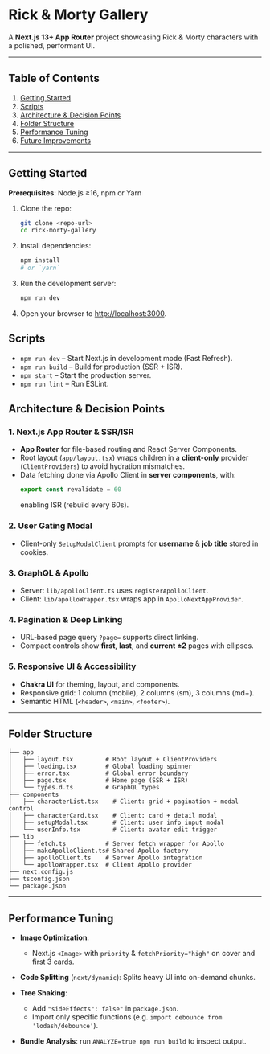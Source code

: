 # Rick & Morty Gallery

A **Next.js 13+ App Router** project showcasing Rick & Morty characters with a polished, performant UI.

---

## Table of Contents

1. [Getting Started](#getting-started)
2. [Scripts](#scripts)
3. [Architecture & Decision Points](#architecture--decision-points)
4. [Folder Structure](#folder-structure)
5. [Performance Tuning](#performance-tuning)
6. [Future Improvements](#future-improvements)

---

## Getting Started

**Prerequisites**: Node.js ≥16, npm or Yarn

1. Clone the repo:
   ```bash
   git clone <repo-url>
   cd rick-morty-gallery
   ```
2. Install dependencies:
   ```bash
   npm install
   # or `yarn`
   ```
3. Run the development server:
   ```bash
   npm run dev
   ```
4. Open your browser to [http://localhost:3000](http://localhost:3000).

## Scripts

- `npm run dev` – Start Next.js in development mode (Fast Refresh).
- `npm run build` – Build for production (SSR + ISR).
- `npm start` – Start the production server.
- `npm run lint` – Run ESLint.

## Architecture & Decision Points

### 1. Next.js App Router & SSR/ISR

- **App Router** for file-based routing and React Server Components.
- Root layout (`app/layout.tsx`) wraps children in a **client-only** provider (`ClientProviders`) to avoid hydration mismatches.
- Data fetching done via Apollo Client in **server components**, with:
  ```ts
  export const revalidate = 60
  ```
  enabling ISR (rebuild every 60s).

### 2. User Gating Modal

- Client-only `SetupModalClient` prompts for **username** & **job title** stored in cookies.

### 3. GraphQL & Apollo

- Server: `lib/apolloClient.ts` uses `registerApolloClient`.
- Client: `lib/apolloWrapper.tsx` wraps app in `ApolloNextAppProvider`.

### 4. Pagination & Deep Linking

- URL‐based page query `?page=` supports direct linking.
- Compact controls show **first**, **last**, and **current ±2** pages with ellipses.

### 5. Responsive UI & Accessibility

- **Chakra UI** for theming, layout, and components.
- Responsive grid: 1 column (mobile), 2 columns (sm), 3 columns (md+).
- Semantic HTML (`<header>`, `<main>`, `<footer>`).


---

## Folder Structure

```text
├── app
│   ├── layout.tsx         # Root layout + ClientProviders
│   ├── loading.tsx        # Global loading spinner
│   ├── error.tsx          # Global error boundary
│   ├── page.tsx           # Home page (SSR + ISR)
│   └── types.d.ts         # GraphQL types
├── components
│   ├── characterList.tsx    # Client: grid + pagination + modal control
│   ├── characterCard.tsx    # Client: card + detail modal
│   ├── setupModal.tsx       # Client: user info input modal
│   └── userInfo.tsx         # Client: avatar edit trigger
├── lib
│   ├── fetch.ts           # Server fetch wrapper for Apollo
│   ├── makeApolloClient.ts# Shared Apollo factory
│   ├── apolloClient.ts    # Server Apollo integration
│   └── apolloWrapper.tsx  # Client Apollo provider
├── next.config.js
├── tsconfig.json
└── package.json
```

---

## Performance Tuning

- **Image Optimization**:
  - Next.js `<Image>` with `priority` & `fetchPriority="high"` on cover and first 3 cards.

- **Code Splitting** (`next/dynamic`):
  Splits heavy UI into on-demand chunks.

- **Tree Shaking**:
  - Add `"sideEffects": false"` in `package.json`.
  - Import only specific functions (e.g. `import debounce from 'lodash/debounce'`).

- **Bundle Analysis**: run `ANALYZE=true npm run build` to inspect output.
